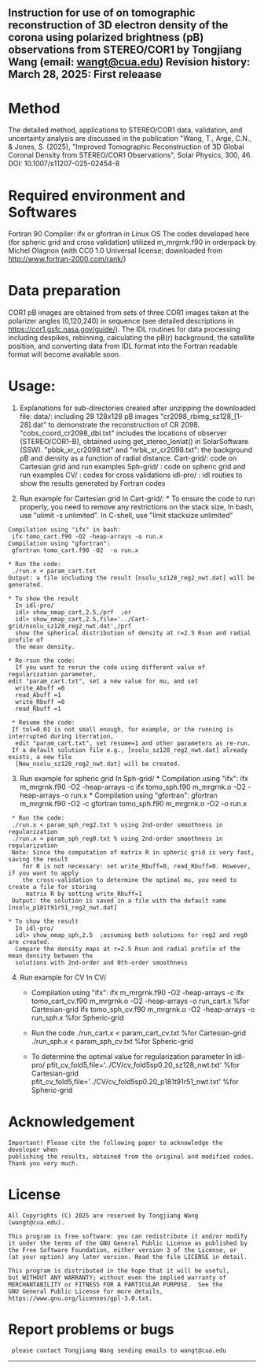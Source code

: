 Instruction for use of <Ne3dTomo> on tomographic reconstruction of 
 3D electron density of the corona using polarized brightness (pB) observations 
 from STEREO/COR1
 by Tongjiang Wang (email: wangt@cua.edu)
Revision history:
  March 28, 2025: First releaase
--------------------------------------------------------------------------------
 # Method
 The detailed method, applications to STEREO/COR1 data, validation, and uncertainty 
 analysis are discussed in the publication "Wang, T., Arge, C.N., & Jones, S. (2025), 
 "Improved Tomographic Reconstruction of 3D Global Coronal Density from STEREO/COR1 
 Observations", Solar Physics, 300, 46.  DOI: 10.1007/s11207-025-02454-8

 # Required environment and Softwares
  Fortran 90 Compiler: ifx or gfortran in Linux OS
  The codes developed here (for spheric grid and cross validation) utilized m_mrgrnk.f90 
  in orderpack by Michel Olagnon (with CC0 1.0 Universal license; downloaded
  from http://www.fortran-2000.com/rank/)

 # Data preparation
   COR1 pB images are obtained from sets of three COR1 images taken at the polarizer angles
  (0,120,240) in sequence (see detailed descriptions in https://cor1.gsfc.nasa.gov/guide/).
   The IDL routines for data processing including despikes, rebinning, calculating the pB(r)
   background, the satellite position, and converting data from IDL format into the Fortran 
   readable format will become available soon.

 # Usage:
   1. Explanations for sub-directories created after unzipping the downloaded file:
    data/: including 28 128x128 pB images "cr2098_rbimg_sz128_[1-28].dat" to demonstrate the
           reconstruction of CR 2098. "cobs_coord_cr2098_dbl.txt" includes the locations of 
           observer (STEREO/COR1-B), obtained using get_stereo_lonlat() in SolarSoftware (SSW).
           "pbbk_xr_cr2098.txt" and "nrbk_xr_cr2098.txt": the background pB and density as a
           function of radial distance.
    Cart-grid/: code on Cartesian grid and run examples
    Sph-grid/ : code on spheric grid and run examples
    CV/       : codes for cross validations
    idl-pro/  : idl routies to show the results generated by Fortran codes

  2. Run example for Cartesian grid
    In Cart-grid/:
    * To ensure the code to run properly, you need to remove any restrictions on the stack size,
    In bash, use "ulimit -s unlimited". In C-shell, use "limit stacksize unlimited"

    Compilation using "ifx" in bash:
     ifx tomo_cart.f90 -O2 -heap-arrays -o run.x
    Compilation using "gfortran":
     gfortran tomo_cart.f90 -O2  -o run.x

    * Run the code:
     ./run.x < param_cart.txt
    Output: a file including the result [nsolu_sz128_reg2_nwt.dat] will be generated.

    * To show the result
      In idl-pro/
      idl> show_nmap_cart,2.5,/prf  ;or
      idl> show_nmap_cart,2.5,file='../Cart-grid/nsolu_sz128_reg2_nwt.dat',/prf
      show the spherical distribution of density at r=2.5 Rsun and radial profile of 
      the mean density.

    * Re-rsun the code:
      If you want to rerun the code using different value of regularization parameter,
    edit "param_cart.txt", set a new value for mu, and set  
      write_Abuff =0
      read_Abuff =1
      write_Rbuff =0
      read_Rbuff =1
      
     * Resume the code:
     If tol=0.01 is not small enough, for example, or the running is interrupted during iterration,
      edit "param_cart.txt", set resume=1 and other parameters as re-run.
     If a default solution file e.g., [nsolu_sz128_reg2_nwt.dat] already exists, a new file 
      [New_nsolu_sz128_reg2_nwt.dat] will be created.

   3. Run example for spheric grid
     In Sph-grid/
     * Compilation using "ifx":
      ifx m_mrgrnk.f90 -O2 -heap-arrays -c
      ifx tomo_sph.f90 m_mrgrnk.o -O2 -heap-arrays -o run.x
     * Compilation using "gfortran":
      gfortran m_mrgrnk.f90 -O2  -c
      gfortran tomo_sph.f90 m_mrgrnk.o -O2  -o run.x

     * Run the code:
     ./run.x < param_sph_reg2.txt % using 2nd-order smoothness in regularization
     ./run.x < param_sph_reg0.txt % using 2nd-order smoothness in regularization
     Note: Since the computation of matrix R in spheric grid is very fast, saving the result
        for R is not necessary: set write_Rbuff=0, read_Rbuff=0. However, if you want to apply
        the cross-validation to determine the optimal mu, you need to create a file for storing
         matrix R by setting write_Rbuff=1
     Output: the solution is saved in a file with the default name [nsolu_p181t91r51_reg2_nwt.dat]

    * To show the result
      In idl-pro/
      idl> show_nmap_sph,2.5  ;assuming both solutions for reg2 and reg0 are created.
      Compare the density maps at r=2.5 Rsun and radial profile of the mean density between the 
      solutions with 2nd-order and 0th-order smoothness

   4. Run example for CV
     In CV/
      * Compilation using "ifx":
     ifx m_mrgrnk.f90 -O2 -heap-arrays -c
     ifx tomo_cart_cv.f90 m_mrgrnk.o -O2 -heap-arrays -o run_cart.x  %for Cartesian-grid
     ifx tomo_sph_cv.f90 m_mrgrnk.o -O2 -heap-arrays -o run_sph.x    %for Spheric-grid
      
      * Run the code
      ./run_cart.x < param_cart_cv.txt %for Cartesian-grid
      ./run_sph.x < param_sph_cv.txt   %for Spheric-grid

      * To determine the optimal value for regularization parameter 
      In idl-pro/
      pfit_cv_fold5,file='../CV/cv_fold5sp0.20_sz128_nwt.txt' %for Cartesian-grid
      pfit_cv_fold5,file='../CV/cv_fold5sp0.20_p181t91r51_nwt.txt' %for Spheric-grid


   # Acknowledgement
    Important! Please cite the following paper to acknowledge the developer when  
    publishing the results, obtained from the original and modified codes. 
    Thank you very much. 


   # License
    All Copyrights (C) 2025 are reserved by Tongjiang Wang (wangt@cua.edu).

    This program is free software: you can redistribute it and/or modify
    it under the terms of the GNU General Public License as published by
    the Free Software Foundation, either version 3 of the License, or
    (at your option) any later version. Read the file LICENSE in detail. 

    This program is distributed in the hope that it will be useful,
    but WITHOUT ANY WARRANTY; without even the implied warranty of
    MERCHANTABILITY or FITNESS FOR A PARTICULAR PURPOSE.  See the
    GNU General Public License for more details, 
    https://www.gnu.org/licenses/gpl-3.0.txt.

   
   # Report problems or bugs
     please contact Tongjiang Wang sending emails to wangt@cua.edu 
--------------------------------------------------------------------------------------------
